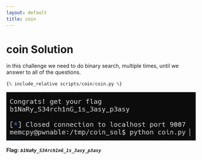 ```yaml
---
layout: default
title: coin
---
```


# coin Solution

in this challenge we need to do binary search, multiple times, until we answer to all of the questions.
```py
{% include_relative scripts/coin/coin.py %}
```
 
![image](./images/coin.png)

**Flag:** ***`b1NaRy_S34rch1nG_1s_3asy_p3asy`***
